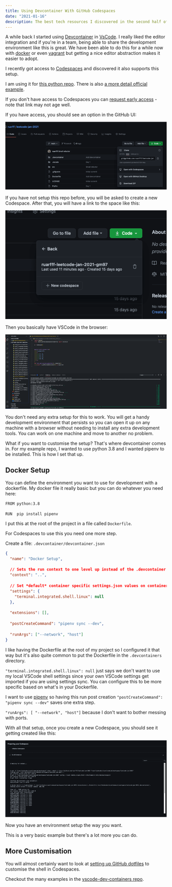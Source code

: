 ```yaml
---
title: Using Devcontainer With GitHub Codespaces
date: "2021-01-16"
description: The best tech resources I discovered in the second half of 2020
---
```


A while back I started using [Devcontainer](https://code.visualstudio.com/docs/remote/devcontainerjson-reference) in [VsCode](https://code.visualstudio.com). I really liked the editor integration and if you're in a team, being able to share the development environment like this is great. We have been able to do this for a while now with [docker](https://www.docker.com/) or even [vagrant](https://www.vagrantup.com) but getting a nice editor abstraction makes it easier to adopt.

I recently got access to [Codespaces](https://github.com/features/codespaces) and discovered it also supports this setup.

I am using it for [this python repo](https://github.com/ruarfff/leetcode-jan-2021). There is also [a more detail official example](https://github.com/microsoft/vscode-remote-try-python).

If you don't have access to Codespaces you can [request early access](https://github.com/features/codespaces/signup) - note that link may not age well.

If you have access, you should see an option in the GitHub UI:

![Repo UI](./1-gh-repo-ui.png)

If you have not setup this repo before, you will be asked to create a new Codespace. After that, you will have a link to the space like this:

![Codespaces Button](./2-gh-codespaces-button.png)

Then you basically have VSCode in the browser:

![Codespaces UI](./3-gh-codespaces-ui.png)

You don't need any extra setup for this to work. You will get a handy development environment that persists so you can open it up on any machine with a browser without needing to install any extra development tools. You can work on one machine and move to another no problem.

What if you want to customise the setup? That's where devcontainer comes in. For my example repo, I wanted to use python 3.8 and I wanted pipenv to be installed. This is how I set that up.

## Docker Setup

You can define the environment you want to use for development with a dockerfile. My docker file it really basic but you can do whatever you need here:

```docker
FROM python:3.8

RUN  pip install pipenv
```

I put this at the root of the project in a file called `Dockerfile`.

For Codespaces to use this you need one more step.

Create a file: `.devcontainer/devcontainer.json`

```json
{
  "name": "Docker Setup",

  // Sets the run context to one level up instead of the .devcontainer folder so we can keep Dockerfile at the root.
  "context": "..",

  // Set *default* container specific settings.json values on container create.
  "settings": {
    "terminal.integrated.shell.linux": null
  },

  "extensions": [],

  "postCreateCommand": "pipenv sync --dev",

  "runArgs": ["--network", "host"]
}
```

I like having the Dockerfile at the root of my project so I configured it that way but it's also quite common to put the Dockerfile in the `.devcontainers` directory.

`"terminal.integrated.shell.linux": null` just says we don't want to use my local VSCode shell settings since your own VSCode settings get imported if you are using settings sync. You can configure this to be more specific based on what's in your Dockerfile.

I want to use [pipenv](https://pypi.org/project/pipenv/) so having this run post creation `"postCreateCommand": "pipenv sync --dev"` saves one extra step.

`"runArgs": [ "--network", "host"]` because I don't want to bother messing with ports.

With all that setup, once you create a new Codespace, you should see it getting created like this:

![Codespaces build output](./4-gh-output.png)

Now you have an environment setup the way you want.

This is a very basic example but there's a lot more you can do.

## More Customisation

You will almost certainly want to look at [setting up GitHub dotfiles](https://docs.github.com/en/github/developing-online-with-codespaces/personalizing-codespaces-for-your-account) to customise the shell in Codespaces.

Checkout the many examples in the [vscode-dev-containers repo](https://github.com/microsoft/vscode-dev-containers/tree/master/containers).
